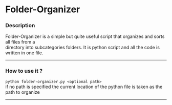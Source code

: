 # Folder-Organizer
### Description
Folder-Organizer is a simple but quite useful script that organizes and sorts all files from a  
directory into subcategories folders. It is python script and all the code is written in one file.
***
### How to use it ?
``` python folder-organizer.py <optional path> ```  
if no path is specified the current location of the python file is taken as the path to organize
***
